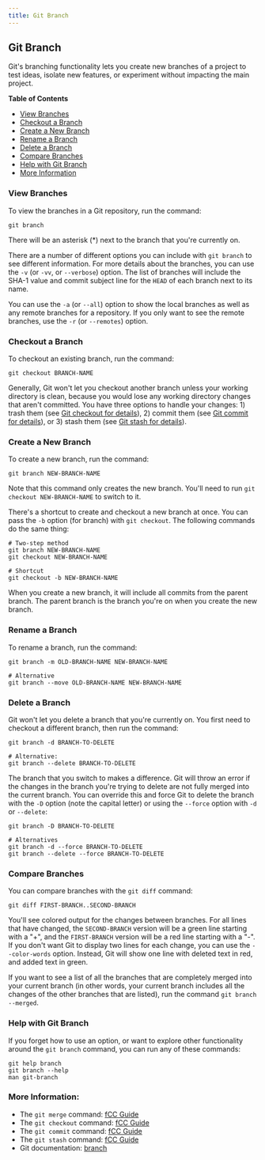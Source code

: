 ```yaml
---
title: Git Branch
---
```


## Git Branch

Git's branching functionality lets you create new branches of a project to test ideas, isolate new features, or experiment without impacting the main project.

**Table of Contents**
- [View Branches](#view-branches)
- [Checkout a Branch](#checkout-a-branch)
- [Create a New Branch](#create-a-new-branch)
- [Rename a Branch](#rename-a-branch)
- [Delete a Branch](#delete-a-branch)
- [Compare Branches](#compare-branches)
- [Help with Git Branch](#help-with-git-branch)
- [More Information](#more-information)

### View Branches <a name="view-branches"></a>
To view the branches in a Git repository, run the command:
```shell
git branch
```

There will be an asterisk (\*) next to the branch that you're currently on.

There are a number of different options you can include with `git branch` to see different information. For more details about the branches, you can use the `-v` (or `-vv`, or `--verbose`) option. The list of branches will include the SHA-1 value and commit subject line for the `HEAD` of each branch next to its name.

You can use the `-a` (or `--all`) option to show the local branches as well as any remote branches for a repository. If you only want to see the remote branches, use the `-r` (or `--remotes`) option.

### Checkout a Branch <a name="checkout-a-branch"></a>
To checkout an existing branch, run the command:
```shell
git checkout BRANCH-NAME
```

Generally, Git won't let you checkout another branch unless your working directory is clean, because you would lose any working directory changes that aren't committed. You have three options to handle your changes: 1) trash them (see [Git checkout for details](https://guide.freecodecamp.org/git/git-checkout/)), 2) commit them (see [Git commit for details](https://guide.freecodecamp.org/git/git-commit/)), or 3) stash them (see [Git stash for details](https://guide.freecodecamp.org/git/git-stash/)).

### Create a New Branch <a name="create-a-new-branch"></a>
To create a new branch, run the command:
```shell
git branch NEW-BRANCH-NAME
```

Note that this command only creates the new branch. You'll need to run `git checkout NEW-BRANCH-NAME` to switch to it.

There's a shortcut to create and checkout a new branch at once. You can pass the `-b` option (for branch) with `git checkout`. The following commands do the same thing:
```shell
# Two-step method
git branch NEW-BRANCH-NAME
git checkout NEW-BRANCH-NAME

# Shortcut
git checkout -b NEW-BRANCH-NAME
```

When you create a new branch, it will include all commits from the parent branch. The parent branch is the branch you're on when you create the new branch.

### Rename a Branch <a name="rename-a-branch"></a>
To rename a branch, run the command:
```shell
git branch -m OLD-BRANCH-NAME NEW-BRANCH-NAME

# Alternative
git branch --move OLD-BRANCH-NAME NEW-BRANCH-NAME
```

### Delete a Branch <a name="delete-a-branch"></a>
Git won't let you delete a branch that you're currently on. You first need to checkout a different branch, then run the command:
```shell
git branch -d BRANCH-TO-DELETE

# Alternative:
git branch --delete BRANCH-TO-DELETE
```

The branch that you switch to makes a difference. Git will throw an error if the changes in the branch you're trying to delete are not fully merged into the current branch. You can override this and force Git to delete the branch with the `-D` option (note the capital letter) or using the `--force` option with `-d` or `--delete`:
```shell
git branch -D BRANCH-TO-DELETE

# Alternatives
git branch -d --force BRANCH-TO-DELETE
git branch --delete --force BRANCH-TO-DELETE
```

### Compare Branches <a name="compare-branches"></a>
You can compare branches with the `git diff` command:
```shell
git diff FIRST-BRANCH..SECOND-BRANCH
```

You'll see colored output for the changes between branches. For all lines that have changed, the `SECOND-BRANCH` version will be a green line starting with a "+", and the `FIRST-BRANCH` version will be a red line starting with a "-". If you don't want Git to display two lines for each change, you can use the `--color-words` option. Instead, Git will show one line with deleted text in red, and added text in green.

If you want to see a list of all the branches that are completely merged into your current branch (in other words, your current branch includes all the changes of the other branches that are listed), run the command `git branch --merged`.

### Help with Git Branch <a name="help-with-git-branch"></a>
If you forget how to use an option, or want to explore other functionality around the `git branch` command, you can run any of these commands:
```shell
git help branch
git branch --help
man git-branch
```

### More Information:  <a name="more-information"></a>
- The `git merge` command: [fCC Guide](https://guide.freecodecamp.org/git/git-merge/)
- The `git checkout` command: [fCC Guide](https://guide.freecodecamp.org/git/git-checkout/)
- The `git commit` command: [fCC Guide](https://guide.freecodecamp.org/git/git-commit/)
- The `git stash` command: [fCC Guide](https://guide.freecodecamp.org/git/git-stash/)
- Git documentation: [branch](https://git-scm.com/docs/git-branch)
